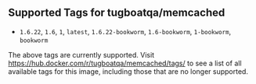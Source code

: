 ## Supported Tags for tugboatqa/memcached

* `1.6.22`, `1.6`, `1`, `latest`, `1.6.22-bookworm`, `1.6-bookworm`, `1-bookworm`, `bookworm`

The above tags are currently supported. Visit https://hub.docker.com/r/tugboatqa/memcached/tags/ to see a list of all available tags for this image, including those that are no longer supported.

